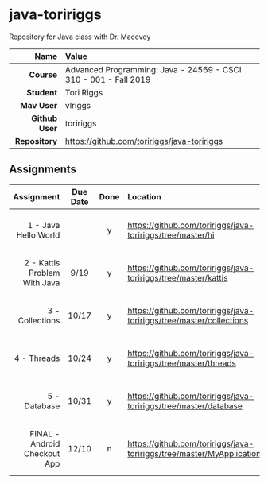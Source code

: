 # java-toririggs

Repository for Java class with Dr. Macevoy

| Name | Value |
|---:|:---|
| **Course** | Advanced Programming: Java - 24569 - CSCI 310 - 001 - Fall 2019 |
| **Student** | Tori Riggs |
| **Mav User**            | vlriggs |
| **Github User**         | toririggs |
| **Repository**          | https://github.com/toririggs/java-toririggs |

## Assignments

| Assignment | Due Date | Done | Location | Notes |
|-----------:|:--------:|:----:|:---------|:------|
| 1 - Java Hello World |  |  y   | https://github.com/toririggs/java-toririggs/tree/master/hi | Create a Hello World app with Java |
| 2 - Kattis Problem With Java  | 9/19 |  y  |  https://github.com/toririggs/java-toririggs/tree/master/kattis  |  Solve a Kattis problem using Java  |
| 3 - Collections  |  10/17  |  y  |  https://github.com/toririggs/java-toririggs/tree/master/collections  |  Create a program using HashSet  |
| 4 - Threads  | 10/24 |  y  | https://github.com/toririggs/java-toririggs/tree/master/threads | Create a program utilizing threads |
| 5 - Database  | 10/31 |  y  | https://github.com/toririggs/java-toririggs/tree/master/database | Create a program incorporating a database |
| FINAL - Android Checkout App  | 12/10 |  n  | https://github.com/toririggs/java-toririggs/tree/master/MyApplication | Create a java/android program that serves a purpose |

